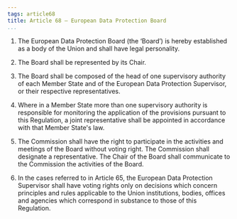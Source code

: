 ```yaml
---
tags: article68
title: Article 68 – European Data Protection Board
...
```


1.  The European Data Protection Board (the ‘Board’) is hereby established as a body of the Union and shall have legal personality.

2.  The Board shall be represented by its Chair.

3.  The Board shall be composed of the head of one supervisory authority of each Member State and of the European Data Protection Supervisor, or their respective representatives.

4.  Where in a Member State more than one supervisory authority is responsible for monitoring the application of the provisions pursuant to this Regulation, a joint representative shall be appointed in accordance with that Member State's law.

5.  The Commission shall have the right to participate in the activities and meetings of the Board without voting right. The Commission shall designate a representative. The Chair of the Board shall communicate to the Commission the activities of the Board.

6.  In the cases referred to in Article 65, the European Data Protection Supervisor shall have voting rights only on decisions which concern principles and rules applicable to the Union institutions, bodies, offices and agencies which correspond in substance to those of this Regulation.
